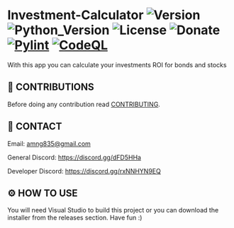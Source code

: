 # Investment-Calculator ![Version](https://img.shields.io/badge/Version-v0.0.1-orange?style=flat-square&url=https://github.com/DEADSEC-SECURITY/pretty-downloader/blob/main/CHANGELOG.md) ![Python_Version](https://img.shields.io/badge/Python-3.7%2B-blue?style=flat-square) ![License](https://img.shields.io/badge/License-MIT-red?style=flat-square) ![Donate](https://img.shields.io/badge/Donate-Crypto-yellow?style=flat-square) [![Pylint](https://github.com/DEADSEC-SECURITY/CustomCMDCommandMaker/actions/workflows/pylint.yml/badge.svg)](https://github.com/DEADSEC-SECURITY/CustomCMDCommandMaker/actions/workflows/pylint.yml) [![CodeQL](https://github.com/DEADSEC-SECURITY/CustomCMDCommandMaker/actions/workflows/codeql-analysis.yml/badge.svg)](https://github.com/DEADSEC-SECURITY/CustomCMDCommandMaker/actions/workflows/codeql-analysis.yml)

With this app you can calculate your investments ROI for bonds and stocks

## 📝 CONTRIBUTIONS

Before doing any contribution read <a href="https://gist.github.com/DEADSEC-SECURITY/e123536ae7688dface628bf886dbe6ff">CONTRIBUTING</a>.

## 📧 CONTACT

Email: amng835@gmail.com

General Discord: https://discord.gg/dFD5HHa

Developer Discord: https://discord.gg/rxNNHYN9EQ

## ⚙ HOW TO USE

You will need Visual Studio to build this project or you can download the installer from the releases section. Have fun :)
